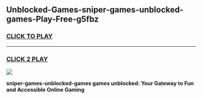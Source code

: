 
## Unblocked-Games-sniper-games-unblocked-games-Play-Free-g5fbz
<h3>
<a href="https://premium76.site?title=sniper-games-unblocked-games&ref=24M">CLICK TO PLAY</a></h3>
<hr>

<h3>
<a href="https://premium76.site?title=sniper-games-unblocked-games&ref=24M">CLICK 2 PLAY</a>
  
</h3>

<a href="https://premium76.site?title=sniper-games-unblocked-games&ref=24M"><img src="https://clearcache.store/games.png"></a>


**sniper-games-unblocked-games games unblocked: Your Gateway to Fun and Accessible Online Gaming**
